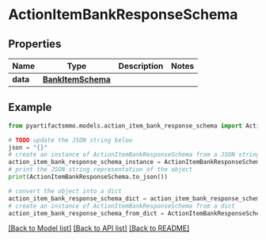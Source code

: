 # ActionItemBankResponseSchema


## Properties

Name | Type | Description | Notes
------------ | ------------- | ------------- | -------------
**data** | [**BankItemSchema**](BankItemSchema.md) |  | 

## Example

```python
from pyartifactsmmo.models.action_item_bank_response_schema import ActionItemBankResponseSchema

# TODO update the JSON string below
json = "{}"
# create an instance of ActionItemBankResponseSchema from a JSON string
action_item_bank_response_schema_instance = ActionItemBankResponseSchema.from_json(json)
# print the JSON string representation of the object
print(ActionItemBankResponseSchema.to_json())

# convert the object into a dict
action_item_bank_response_schema_dict = action_item_bank_response_schema_instance.to_dict()
# create an instance of ActionItemBankResponseSchema from a dict
action_item_bank_response_schema_from_dict = ActionItemBankResponseSchema.from_dict(action_item_bank_response_schema_dict)
```
[[Back to Model list]](../README.md#documentation-for-models) [[Back to API list]](../README.md#documentation-for-api-endpoints) [[Back to README]](../README.md)


